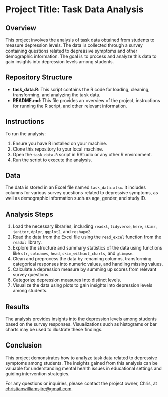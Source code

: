 # Project Title: Task Data Analysis

## Overview
This project involves the analysis of task data obtained from students to measure depression levels. The data is collected through a survey containing questions related to depressive symptoms and other demographic information. The goal is to process and analyze this data to gain insights into depression levels among students.

## Repository Structure
- **task_data.R**: This script contains the R code for loading, cleaning, transforming, and analyzing the task data.
- **README.md**: This file provides an overview of the project, instructions for running the R script, and other relevant information.

## Instructions
To run the analysis:
1. Ensure you have R installed on your machine.
2. Clone this repository to your local machine.
3. Open the `task_data.R` script in RStudio or any other R environment.
4. Run the script to execute the analysis.

## Data
The data is stored in an Excel file named `task_data.xlsx`. It includes columns for various survey questions related to depressive symptoms, as well as demographic information such as age, gender, and study ID.

## Analysis Steps
1. Load the necessary libraries, including `readxl`, `tidyverse`, `here`, `skimr`, `janitor`, `dplyr`, `ggplot2`, and `reshape2`.
2. Read the data from the Excel file using the `read_excel` function from the `readxl` library.
3. Explore the structure and summary statistics of the data using functions like `str`, `colnames`, `head`, `skim_without_charts`, and `glimpse`.
4. Clean and preprocess the data by renaming columns, transforming categorical responses into numeric values, and handling missing values.
5. Calculate a depression measure by summing up scores from relevant survey questions.
6. Categorize depression measures into distinct levels.
7. Visualize the data using plots to gain insights into depression levels among students.

## Results
The analysis provides insights into the depression levels among students based on the survey responses. Visualizations such as histograms or bar charts may be used to illustrate these findings.

## Conclusion
This project demonstrates how to analyze task data related to depressive symptoms among students. The insights gained from this analysis can be valuable for understanding mental health issues in educational settings and guiding intervention strategies.

For any questions or inquiries, please contact the project owner, Chris, at christianwilliamsjire@gmail.com.

